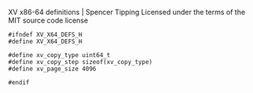 XV x86-64 definitions | Spencer Tipping
Licensed under the terms of the MIT source code license

    #ifndef XV_X64_DEFS_H
    #define XV_X64_DEFS_H

    #define xv_copy_type uint64_t
    #define xv_copy_step sizeof(xv_copy_type)
    #define xv_page_size 4096

    #endif
